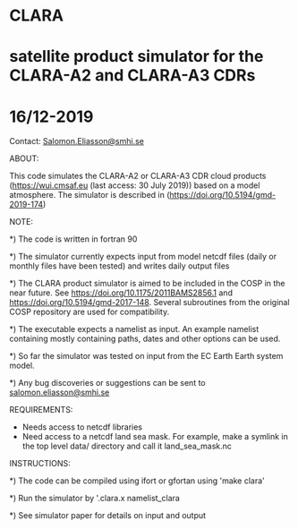 # CLARA
# satellite product simulator for the CLARA-A2 and CLARA-A3 CDRs
#
# 16/12-2019

Contact:
Salomon.Eliasson@smhi.se

ABOUT:

This code simulates the CLARA-A2 or CLARA-A3 CDR cloud products
(https://wui.cmsaf.eu (last access: 30 July 2019)) based on a model atmosphere.
The simulator is described in (https://doi.org/10.5194/gmd-2019-174)

NOTE: 

*) The code is written in fortran 90

*) The simulator currently expects input from model netcdf files
(daily or monthly files have been tested) and writes daily
output files

*) The CLARA product simulator is aimed to be included in the COSP
in the near future. See https://doi.org/10.1175/2011BAMS2856.1 and
https://doi.org/10.5194/gmd-2017-148. Several subroutines from the
original COSP repository are used for compatibility.

*) The executable expects a namelist as input. An example
namelist containing mostly containing paths, dates and other
options can be used.

*) So far the simulator was tested on input from the EC Earth Earth system model.

*) Any bug discoveries or suggestions can be sent to salomon.eliasson@smhi.se

REQUIREMENTS:

- Needs access to netcdf libraries
- Need access to a netcdf land sea mask. For example, make a symlink in the top level data/ directory and call it land_sea_mask.nc

INSTRUCTIONS:


*) The code can be compiled using ifort or gfortan using 'make clara'

*) Run the simulator by '.clara.x namelist_clara

*) See simulator paper for details on input and output

